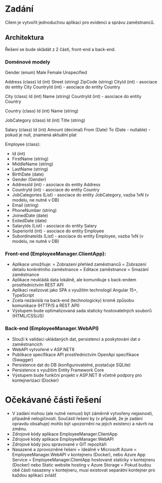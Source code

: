 # Zadání
Cílem je vytvořit jednoduchou aplikaci pro evidenci a správu zaměstnanců.

## Architektura
Řešení se bude skládát z 2 částí, front-end a back-end.

### Doménové modely
Gender (enum)
	Male
	Female
	Unspecified

Address (class)
	Id (int)
	Street (string)
	ZipCode (string)
	CityId (int) - asociace do entity City
	CountryId (int) - asociace do entity Country 
	
City (class)
	Id (int)
	Name (string)
	CountryId (int) - asociace do entity Country

Country (class)
	Id (int)
	Name (string)

JobCategory (class)
	Id (int)
	Title (string)
	
Salary (class)
	Id (int)
	Amount (decimal)
	From (Date)
	To (Date - nullable) - pokud je null, znamená aktuální plat

Employee (class):
- Id (int)
- FirstName (string)
-	MiddleName (string)
-	LastName (string)
-	BirthDate (date)
-	Gender (Gender)
-	AddressId (int) - asociace do entity Address
-	CountryId (int) - asociace do entity Country
-	JobCategories (List<int>) - asociace do entity JobCategory, vazba 1xN (v modelu, ne nutně v DB)
-	Email (string)
-	PhoneNumber (string)
-	JoinedDate (date)
-	ExitedDate (date)
-	SalaryIds (List<decimal>) - asociace do entity Salary
-	SuperiorId (int) - asociace do entity Employee
-	SubordinateIds (List<int>) - asociace do entity Employee, vazba 1xN (v modelu, ne nutně v DB)


### Front-end (EmployeeManager.ClientApp):
- Aplikace umožňuje:
	= Zobrazení přehled zaměstnanců
	= Zobrazení detailu konkrétního zaměstnance
	= Editace zaměstnance
	= Smazání zaměstnance
- Aplikace neukládá data lokálně, ale komunikuje s back-endem prostřednictvím REST API
- Aplikaci realizovat jako SPA s využitím technologií Angular 15+, TypeScript
- Zcela nezávislá na back-end (technologicky) kromě způsobu komunikace (HTTP/S a REST API)
- Výstupem bude optimalizovaná sada staticky hostovatelných souborů (HTML/CSS/JS)

### Back-end (EmployeeManager.WebAPI)
- Slouží k validaci ukládaných dat, persistenci a poskytování dat o zaměstnancích
- WebAPI vytvořené v ASP.NET8
- Publikace specifikace API prostřednictvím OpenApi specifikace (Swagger)
- Persistence dat do DB (konfigurovatelné, postačuje SQLite)
- Persistence s využitím Entity Framework Core
- Výstupem bude funkční projekt v ASP.NET 8 včetně podpory pro kontejnerizaci (Docker)


Očekávané části řešení
======================
- V zadání mohou (ale nutně nemusí) být záměrně vytvořeny nejasnosti, případně nelogičnosti. Součástí řešení by (v případě, že je zadání opravdu obsahuje) mohlo být upozornění na jejich existenci a návrh na změnu.
- Zdrojové kódy aplikace EmployeeManager.ClientApp
- Zdrojové kódy aplikace EmployeeManager.WebAPI
- Zdrojové kódy jsou spravované v GIT repozitáři
- Nasazené a zprovozněné řešení
	= Ideálně v Microsoft Azure
	= EmployeeManager.WebAPI v kontejneru (Docker), nebo Azure App Service
	= EmployeeManager.ClientApp hostované staticky v kontejneru (Docker) nebo Static website hosting v Azure Storage
	= Pokud budou obě části nasazeny v kontejneru, musí existovat separátní kontejner pro každou aplikaci zvlášť
